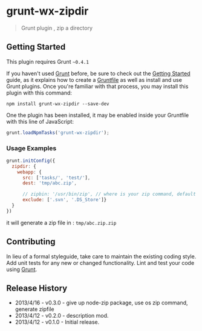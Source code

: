 # grunt-wx-zipdir

> Grunt plugin , zip a directory

## Getting Started
This plugin requires Grunt `~0.4.1`

If you haven't used [Grunt](http://gruntjs.com/) before, be sure to check out the [Getting Started](http://gruntjs.com/getting-started) guide, as it explains how to create a [Gruntfile](http://gruntjs.com/sample-gruntfile) as well as install and use Grunt plugins. Once you're familiar with that process, you may install this plugin with this command:

```shell
npm install grunt-wx-zipdir --save-dev
```

One the plugin has been installed, it may be enabled inside your Gruntfile with this line of JavaScript:

```js
grunt.loadNpmTasks('grunt-wx-zipdir');
```

### Usage Examples

```js
grunt.initConfig({
  zipdir: {
    webapp: {
      src: ['tasks/', 'test/'],
      dest: 'tmp/abc.zip',

      // zipbin: '/usr/bin/zip', // where is your zip command, default is zip in your $PATH
      exclude: ['.svn', '.DS_Store']}
  }
})
```
it will generate a zip file in : `tmp/abc.zip.zip`


## Contributing
In lieu of a formal styleguide, take care to maintain the existing coding style. Add unit tests for any new or changed functionality. Lint and test your code using [Grunt](http://gruntjs.com/).

## Release History
* 2013/4/16 - v0.3.0 - give up node-zip package, use os zip command, generate zipfile
* 2013/4/12 - v0.2.0 - description mod.
* 2013/4/12 - v0.1.0 - Initial release.

